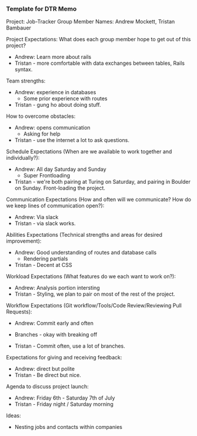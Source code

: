 ### Template for DTR Memo
Project: Job-Tracker
Group Member Names: Andrew Mockett, Tristan Bambauer

Project Expectations: What does each group member hope to get out of this project?
  * Andrew: Learn more about rails
  * Tristan - more comfortable with data exchanges between tables, Rails syntax.

Team strengths:
  * Andrew: experience in databases
    - Some prior experience with routes
  * Tristan - gung ho about doing stuff.  

How to overcome obstacles:
  * Andrew: opens communication
    - Asking for help
  * Tristan - use the internet a lot to ask questions.

Schedule Expectations (When are we available to work together and individually?):
  * Andrew: All day Saturday and Sunday
    - Super Frontloading
  * Tristan - we're both pairing at Turing on Saturday, and pairing in Boulder on Sunday.  Front-loading the project.

Communication Expectations (How and often will we communicate? How do we keep lines of communication open?):
  * Andrew: Via slack
  * Tristan - via slack works.

Abilities Expectations (Technical strengths and areas for desired improvement):
  * Andrew: Good understanding of routes and database calls
      - Rendering partials
  * Tristan - Decent at CSS

Workload Expectations (What features do we each want to work on?):
  * Andrew: Analysis portion intersting
  * Tristan - Styling, we plan to pair on most of the rest of the project.

Workflow Expectations (Git workflow/Tools/Code Review/Reviewing Pull Requests):
  * Andrew: Commit early and often
   - Branches - okay with breaking off
  * Tristan - Commit often, use a lot of branches.

Expectations for giving and receiving feedback:
  * Andrew: direct but polite
  * Tristan - Be direct but nice.

Agenda to discuss project launch:
  * Andrew: Friday 6th - Saturday 7th of July
  * Tristan - Friday night / Saturday morning

Ideas:
  * Nesting jobs and contacts within companies
